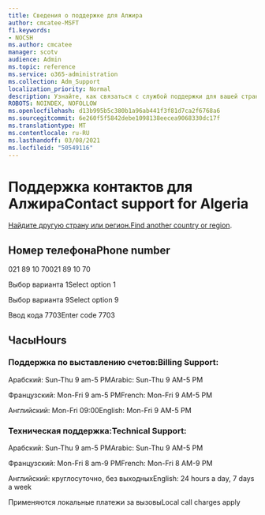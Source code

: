 ```yaml
---
title: Сведения о поддержке для Алжира
author: cmcatee-MSFT
f1.keywords:
- NOCSH
ms.author: cmcatee
manager: scotv
audience: Admin
ms.topic: reference
ms.service: o365-administration
ms.collection: Adm_Support
localization_priority: Normal
description: Узнайте, как связаться с службой поддержки для вашей страны или региона.
ROBOTS: NOINDEX, NOFOLLOW
ms.openlocfilehash: d13b995b5c380b1a96ab441f3f81d7ca2f6768a6
ms.sourcegitcommit: 6e260f5f5842debe1098138eecea9068330dc17f
ms.translationtype: MT
ms.contentlocale: ru-RU
ms.lasthandoff: 03/08/2021
ms.locfileid: "50549116"
---
```

# <a name="contact-support-for-algeria"></a><span data-ttu-id="03773-103">Поддержка контактов для Алжира</span><span class="sxs-lookup"><span data-stu-id="03773-103">Contact support for Algeria</span></span>

<span data-ttu-id="03773-104">[Найдите другую страну или регион.](../contact-support-for-business-products.md)</span><span class="sxs-lookup"><span data-stu-id="03773-104">[Find another country or region](../contact-support-for-business-products.md).</span></span>

## <a name="phone-number"></a><span data-ttu-id="03773-105">Номер телефона</span><span class="sxs-lookup"><span data-stu-id="03773-105">Phone number</span></span>
<span data-ttu-id="03773-106">021 89 10 70</span><span class="sxs-lookup"><span data-stu-id="03773-106">021 89 10 70</span></span>

<span data-ttu-id="03773-107">Выбор варианта 1</span><span class="sxs-lookup"><span data-stu-id="03773-107">Select option 1</span></span>

<span data-ttu-id="03773-108">Выбор варианта 9</span><span class="sxs-lookup"><span data-stu-id="03773-108">Select option 9</span></span>

<span data-ttu-id="03773-109">Ввод кода 7703</span><span class="sxs-lookup"><span data-stu-id="03773-109">Enter code 7703</span></span>

## <a name="hours"></a><span data-ttu-id="03773-110">Часы</span><span class="sxs-lookup"><span data-stu-id="03773-110">Hours</span></span>
### <a name="billing-support"></a><span data-ttu-id="03773-111">Поддержка по выставлению счетов:</span><span class="sxs-lookup"><span data-stu-id="03773-111">Billing Support:</span></span>

<span data-ttu-id="03773-112">Арабский: Sun-Thu 9 am-5 PM</span><span class="sxs-lookup"><span data-stu-id="03773-112">Arabic: Sun-Thu 9 AM-5 PM</span></span>

<span data-ttu-id="03773-113">Французский: Mon-Fri 9 am-5 PM</span><span class="sxs-lookup"><span data-stu-id="03773-113">French: Mon-Fri 9 AM-5 PM</span></span>

<span data-ttu-id="03773-114">Английский: Mon-Fri 09:00</span><span class="sxs-lookup"><span data-stu-id="03773-114">English: Mon-Fri 9 AM-5 PM</span></span>

### <a name="technical-support"></a><span data-ttu-id="03773-115">Техническая поддержка:</span><span class="sxs-lookup"><span data-stu-id="03773-115">Technical Support:</span></span>

<span data-ttu-id="03773-116">Арабский: Sun-Thu 9 am-5 PM</span><span class="sxs-lookup"><span data-stu-id="03773-116">Arabic: Sun-Thu 9 AM-5 PM</span></span>

<span data-ttu-id="03773-117">Французский: Mon-Fri 8 am-9 PM</span><span class="sxs-lookup"><span data-stu-id="03773-117">French: Mon-Fri 8 AM-9 PM</span></span>

<span data-ttu-id="03773-118">Английский: круглосуточно, без выходных</span><span class="sxs-lookup"><span data-stu-id="03773-118">English: 24 hours a day, 7 days a week</span></span>

<span data-ttu-id="03773-119">Применяются локальные платежи за вызовы</span><span class="sxs-lookup"><span data-stu-id="03773-119">Local call charges apply</span></span>
